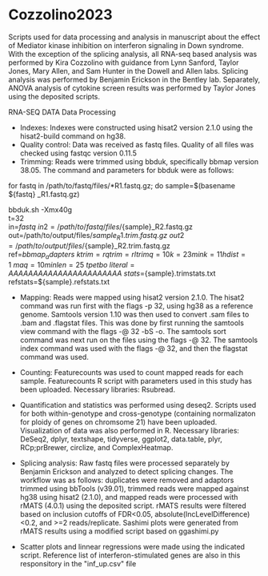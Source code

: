 # Cozzolino2023
Scripts used for data processing and analysis in manuscript about the effect of Mediator kinase inhibition on interferon signaling in Down syndrome. With the exception of the splicing analysis, all RNA-seq based analysis was performed by Kira Cozzolino with guidance from Lynn Sanford, Taylor Jones, Mary Allen, and Sam Hunter in the Dowell and Allen labs. Splicing analysis was performed by Benjamin Erickson in the Bentley lab. Separately, ANOVA analysis of cytokine screen results was performed by Taylor Jones using the deposited scripts. 

RNA-SEQ DATA
Data Processing
- Indexes: Indexes were constructed using hisat2 version 2.1.0 using the hisat2-build command on hg38. 
- Quality control: Data was received as fastq files. Quality of all files was checked using fastqc version 0.11.5
- Trimming: Reads were trimmed using bbduk, specifically bbmap version 38.05. The command and parameters for bbduk were as follows:

for fastq in /path/to/fastq/files/*R1.fastq.gz; do
sample=$(basename ${fastq} _R1.fastq.gz)

bbduk.sh -Xmx40g \
    t=32 \
    in=${fastq} \
    in2=/path/to/fastq/files/${sample}_R2.fastq.gz \
    out=/path/to/output/files/${sample}_R1.trim.fastq.gz \
    out2=/path/to/output/files/${sample}_R2.trim.fastq.gz \
    ref=${bbmap_adapters} \
    ktrim=r qtrim=rl trimq=10 k=23 mink=11 hdist=1 \
    maq=10 minlen=25 \
    tpe tbo \
    literal=AAAAAAAAAAAAAAAAAAAAAAA \
    stats=${sample}.trimstats.txt \
    refstats=${sample}.refstats.txt

- Mapping: Reads were mapped using hisat2 version 2.1.0. The hisat2 command was run first with the flags -p 32, using hg38 as a reference genome. Samtools version 1.10 was then used to convert .sam files to .bam and .flagstat files. This was done by first running the samtools view command with the flags  -@ 32 -bS -o. The samtools sort command was next run on the files using the flags -@ 32. The samtools index command was used with the flags -@ 32, and then the flagstat command was used.
- Counting: Featurecounts was used to count mapped reads for each sample.  Featurecounts R script with parameters used in this study has been uploaded. Necessary libraries: Rsubread.
- Quantification and statistics was performed using deseq2. Scripts used for both within-genotype and cross-genotype (containing normalizaton for ploidy of genes on chromsome 21) have been uploaded. Visualization of data was also performed in R. Necessary libraries: DeSeq2, dplyr, textshape, tidyverse, ggplot2, data.table, plyr, RCp;prBrewer, circlize, and ComplexHeatmap. 

- Splicing analysis: Raw fastq files were processed separately by Benjamin Erickson and analyzed to detect splicing changes. The workflow was as follows: duplicates were removed and adaptors trimmed using bbTools (v39.01), trimmed reads were mapped against hg38 using hisat2 (2.1.0), and mapped reads were processed with rMATS (4.0.1) using the deposited script. rMATS results were filtered based on inclusion cutoffs of FDR<0.05, absolute(IncLevelDifference)<0.2, and >=2 reads/replicate. Sashimi plots were generated from rMATS results using a modified script based on ggashimi.py
- Scatter plots and linnear regressions were made using the indicated script. Reference list of interferon-stimulated genes are also in this responsitory in the "inf_up.csv" file
